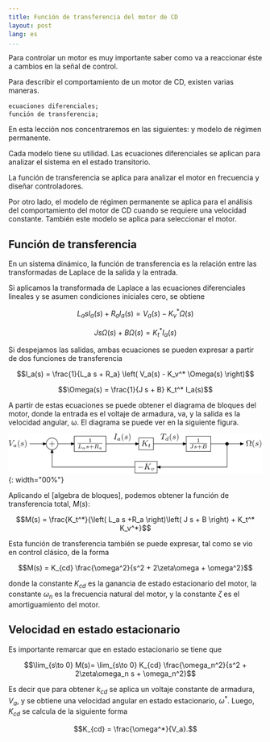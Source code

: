 ```yaml
---
title: Función de transferencia del motor de CD
layout: post
lang: es
...
```


Para controlar un motor es muy importante saber como va a reaccionar éste a
cambios en la señal de control.

Para describir el comportamiento de un motor de
CD, existen varias maneras.

    ecuaciones diferenciales;
    función de transferencia;
 
En esta lección nos concentraremos en las
siguientes:     y
    modelo de régimen permanente.

Cada modelo tiene su utilidad. Las ecuaciones diferenciales se aplican para analizar el sistema en el estado transitorio.

La función de transferencia se aplica para analizar el motor en frecuencia y diseñar controladores.

Por otro lado, el modelo de régimen permanente se aplica para el análisis del comportamiento del motor de CD cuando se requiere una velocidad constante. También este modelo se aplica para seleccionar el motor.
## Función de transferencia

En un sistema dinámico, la función de transferencia es la relación entre las
transformadas de Laplace de la salida y la entrada.

Si aplicamos la transformada de Laplace a las ecuaciones diferenciales lineales
y se asumen condiciones iniciales cero, se obtiene

$$L_a s I_a(s) + R_a I_a(s) = V_a(s) - K_v^* \Omega(s)$$

$$J s\Omega(s) + B\Omega(s) = K_t^* I_a(s)$$

Si despejamos las salidas, ambas ecuaciones se pueden expresar a partir de dos
funciones de transferencia

$$I_a(s) = \frac{1}{L_a s + R_a} \left( V_a(s) - K_v^* \Omega(s) \right)$$

$$\Omega(s) = \frac{1}{J s + B} K_t^* I_a(s)$$

A partir de estas ecuaciones se puede obtener el diagrama de bloques del motor,
donde la entrada es el voltaje de armadura, va, y la salida es la velocidad
angular, ω. El diagrama se puede ver en la siguiente figura.

![Diagrama de bloques de un motor de CD](../images/modelo-motor-cd-velocidad-1.svg){: width="00%"}

Aplicando el [algebra de bloques], podemos obtener la función de transferencia
total, $M(s)$:

$$M(s) = \frac{K_t^*}{\left( L_a s +R_a \right)\left( J s + B \right) + K_t^* K_v^*}$$

Esta función de transferencia también se puede expresar, tal como se vio en
control clásico, de la forma

$$M(s) = K_{cd} \frac{\omega^2}{s^2 + 2\zeta\omega + \omega^2}$$

donde la constante $K_{cd}$ es la ganancia de estado estacionario del motor, la
constante $\omega_n$ es la frecuencia natural del motor, y la constante $\zeta$
es el amortiguamiento del motor.

## Velocidad en estado estacionario

Es importante remarcar que en estado estacionario se tiene que

$$\lim_{s\to 0} M(s)= \lim_{s\to 0} K_{cd} \frac{\omega_n^2}{s^2 + 2\zeta\omega_n s + \omega_n^2}$$

Es decir que para obtener $k_{cd}$ se aplica un voltaje constante de armadura, $V_a$, y
se obtiene una velocidad angular en estado estacionario, $\omega^*$. Luego, $K_{cd}$ se
calcula de la siguiente forma

$$K_{cd} = \frac{\omega^*}{V_a}.$$

